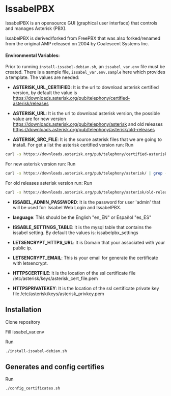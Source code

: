 IssabelPBX
==========

IssabelPBX is an opensource GUI (graphical user interface) that controls and manages Asterisk (PBX). 

IssabelPBX is derived/forked from FreePBX that was also forked/renamed from the original AMP released
on 2004 by Coalescent Systems Inc.

#### Environmental Variables:
Prior to running `install-issabel-debian.sh`, an `issabel_var.env` file must be created.  There is
a sample file, `issabel_var.env.sample` here which provides a template. The values are needed:

- **ASTERISK_URL_CERTIFIED**: It is the url to download asterisk certified version, by default the value
is https://downloads.asterisk.org/pub/telephony/certified-asterisk/releases

- **ASTERISK_URL**: It is the url to download asterisk version, the possible value are
for new version https://downloads.asterisk.org/pub/telephony/asterisk and old releases 
https://downloads.asterisk.org/pub/telephony/asterisk/old-releases

- **ASTERISK_SRC_FILE**: It is the source asterisk files that we are going to install. 
For get a list the asterisk certified version run:
Run
```sh
curl -s https://downloads.asterisk.org/pub/telephony/certified-asterisk/releases/ | grep -Po '">\K.+.tar.gz' | grep -v "patch"`
```
For new asterisk version run:
Run
```sh
curl -s https://downloads.asterisk.org/pub/telephony/asterisk/ | grep -Po '">\K.+.tar.gz' | grep -v "patch"`
```
For old releases asterisk version run:
Run
```sh
curl -s https://downloads.asterisk.org/pub/telephony/asterisk/old-releases/ | grep -Po '">\K.+.tar.gz' | grep -Pv "patch|addons|sounds"
```

- **ISSABEL_ADMIN_PASSWORD**: It is the password for user 'admin' that will 
be used for: Issabel Web Login and IssabelPBX.

- **language**: This should be the English "en_EN" or Español "es_ES" 

- **ISSABLE_SETTINGS_TABLE**: It is the mysql table that contains the issabel setting. 
By default the values is: issabelpbx_settings

- **LETSENCRYPT_HTTPS_URL**: It is Domain that your associated with your public ip.

- **LETSENCRYPT_EMAIL**: This is your email for generate the certificate with 
letsencrypt.

- **HTTPSCERTFILE**: It is the location of the ssl certificate file
/etc/asterisk/keys/asterisk_cert_file.pem

- **HTTPSPRIVATEKEY**: It is the location of the ssl certificate private key file
/etc/asterisk/keys/asterisk_privkey.pem

Installation
------------

Clone repository

Fill issabel_var.env

Run
```sh
./install-issabel-debian.sh
```

Generates and config certifies
------------------------------ 

Run
```sh
./config_certificates.sh
```